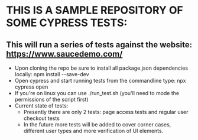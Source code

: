 # THIS IS A SAMPLE REPOSITORY OF SOME CYPRESS TESTS:

## This will run a series of tests against the website: https://www.saucedemo.com/

- Upon cloning the repo be sure to install all package.json dependencies locally: npm install --save-dev
- Open cypress and start running tests from the commandline type: npx cypress open
- If you're on linux you can use ./run_test.sh (you'll need to mode the permissions of the script first)
- Current state of tests: 
  - Presently there are only 2 tests: page access tests and regular user checkout tests
  - In the future more tests will be added to cover corner cases, different user types and more verification 
    of UI elements.





